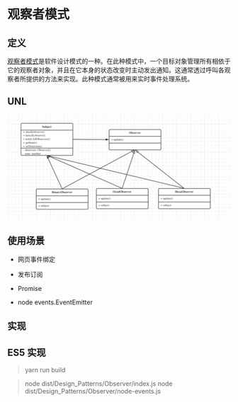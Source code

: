 # 观察者模式

## 定义

[观察者模式](https://zh.wikipedia.org/wiki/%E8%A7%82%E5%AF%9F%E8%80%85%E6%A8%A1%E5%BC%8F)是软件设计模式的一种。在此种模式中，一个目标对象管理所有相依于它的观察者对象，并且在它本身的状态改变时主动发出通知。这通常透过呼叫各观察者所提供的方法来实现。此种模式通常被用来实时事件处理系统。

## UNL

![观察者模式](./uml.png)

## 使用场景

- 网页事件绑定

- 发布订阅

- Promise

- node events.EventEmitter

## 实现

## ES5 实现

> yarn run build

> node dist/Design_Patterns/Observer/index.js
> node dist/Design_Patterns/Observer/node-events.js
